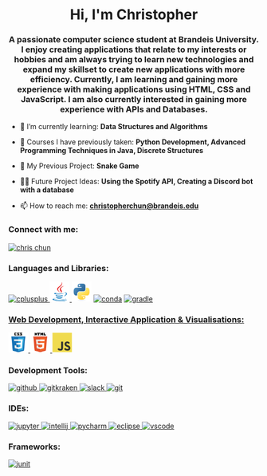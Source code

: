 <h1 align="center">Hi, I'm Christopher</h1>
<h3 align="center">A passionate computer science student at Brandeis University. I enjoy creating applications that relate to my interests or hobbies and am always trying to learn new technologies and expand my skillset to create new applications with more efficiency. Currently, I am learning and gaining more experience with making applications using HTML, CSS and JavaScript. I am also currently interested in gaining more experience with APIs and Databases. </h3>

- 🌱 I’m currently learning: **Data Structures and Algorithms**

- 📄 Courses I have previously taken: **Python Development, Advanced Programming Techniques in Java, Discrete Structures**

- 🔭 My Previous Project: **Snake Game**

- 👨‍💻 Future Project Ideas: **Using the Spotify API, Creating a Discord bot with a database**

- 📫 How to reach me: **christopherchun@brandeis.edu**

<h3 align="left">Connect with me:</h3>
<p align="left">
<a href="https://www.linkedin.com/in/chris-chun-8b9b73244/" target="blank"><img align="center" src="https://raw.githubusercontent.com/rahuldkjain/github-profile-readme-generator/master/src/images/icons/Social/linked-in-alt.svg" alt="chris chun" height="30" width="40" /></a>
</p>

<h3 align="left">Languages and Libraries:</h3>
<p align="left"> 
  <a href="https://www.w3schools.com/cpp/" target="_blank" rel="noreferrer"> <img src="https://cdn.jsdelivr.net/gh/devicons/devicon@latest/icons/cplusplus/cplusplus-original.svg" alt="cplusplus" width="40"    height="40"/> </a> 
  <a href="https://www.java.com" target="_blank" rel="noreferrer"> <img src="https://raw.githubusercontent.com/devicons/devicon/master/icons/java/java-original.svg" alt="java" width="40" height="40"/> </a> 
  <a href="https://www.python.org" target="_blank" rel="noreferrer"> <img src="https://raw.githubusercontent.com/devicons/devicon/master/icons/python/python-original.svg" alt="python" width="40" height="40"/></a>
  <a href="https://docs.conda.io/projects/conda/en/latest/user-guide/getting-started.html" target="_blank" rel="noreferrer"> <img src="https://cdn.jsdelivr.net/gh/devicons/devicon@latest/icons/anaconda/anaconda-original.svg" alt="conda" width="40" height="40"/></a>
  <a href="https://docs.gradle.org/current/userguide/getting_started_eng.html" target="_blank" rel="noreferrer"> <img src="https://cdn.jsdelivr.net/gh/devicons/devicon@latest/icons/gradle/gradle-original.svg" alt="gradle" width="40" height="40"/>          
</p>

<h3 align="left">Web Development, Interactive Application & Visualisations:</h3>
<p align="left"> 
  <a href="https://www.w3schools.com/css/" target="_blank" rel="noreferrer"> <img src="https://raw.githubusercontent.com/devicons/devicon/master/icons/css3/css3-original-wordmark.svg" alt="css3" width="40" height="40"/> </a> 
  <a href="https://www.w3.org/html/" target="_blank" rel="noreferrer"> <img src="https://raw.githubusercontent.com/devicons/devicon/master/icons/html5/html5-original-wordmark.svg" alt="html5" width="40" height="40"/> </a> 
  <a href="https://developer.mozilla.org/en-US/docs/Web/JavaScript" target="_blank" rel="noreferrer"> <img src="https://raw.githubusercontent.com/devicons/devicon/master/icons/javascript/javascript-original.svg" alt="javascript" width="40" height="40"/> </a> 
</p>

<h3 align="left">Development Tools:</h3>
<p align="left">
  <a href="https://docs.github.com/en/get-started/getting-started-with-git" target="_blank" rel="noreferrer"> <img src="https://cdn.jsdelivr.net/gh/devicons/devicon@latest/icons/github/github-original.svg" alt="github" width="40" height="40"/> </a>
  <a href="https://www.gitkraken.com" target="_blank" rel="noreferrer"> <img src="https://svgshare.com/i/1Rc.svg" alt="gitkraken" width="40" height="40"/> </a>
  <a href="https://slack.com" target="_blank" rel="noreferrer"> <img src="https://cdn.jsdelivr.net/gh/devicons/devicon@latest/icons/slack/slack-original.svg" alt="slack" width="40" height="40"/> </a>
  <a href="https://git-scm.com" target="_blank" rel="noreferrer"> <img src="https://cdn.jsdelivr.net/gh/devicons/devicon@latest/icons/git/git-original.svg" alt="git" width="40" height="40"/> </a>
</p>

<h3 align="left">IDEs:</h3>
<p align="left">
  <a href="https://docs.jupyter.org/en/latest" target="_blank" rel="noreferrer"> <img src="https://cdn.jsdelivr.net/gh/devicons/devicon@latest/icons/jupyter/jupyter-original-wordmark.svg" alt="jupyter" width="40" height="40"/> </a>
  <a href="https://www.jetbrains.com/idea" target="_blank" rel="noreferrer"> <img src="https://cdn.jsdelivr.net/gh/devicons/devicon@latest/icons/intellij/intellij-original.svg" alt="intellij" width="40" height="40"/> </a>
  <a href="https://www.jetbrains.com/pycharm" target="_blank" rel="noreferrer"> <img src="https://cdn.jsdelivr.net/gh/devicons/devicon@latest/icons/pycharm/pycharm-original.svg" alt="pycharm" width="40" height="40"/> </a>
  <a href="https://eclipseide.org" target="_blank" rel="noreferrer"> <img src="https://cdn.jsdelivr.net/gh/devicons/devicon@latest/icons/eclipse/eclipse-original.svg" alt="eclipse" width="40" height="40"/> </a>
  <a href="https://code.visualstudio.com/docs" target="_blank" rel="noreferrer"> <img src="https://cdn.jsdelivr.net/gh/devicons/devicon@latest/icons/vscode/vscode-original.svg" alt="vscode" width="40" height="40"/> </a>
</p>

<h3 align="left">Frameworks:</h3>
<p align="left">
  <a href="https://junit.org/junit5/docs/current/user-guide" target="_blank" rel="noreferrer"> <img src="https://cdn.jsdelivr.net/gh/devicons/devicon@latest/icons/junit/junit-plain-wordmark.svg" alt="junit" width="40" height="40"/> </a>
</p>
